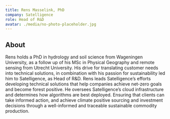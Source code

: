 ```yaml
---
title: Rens Masselink, PhD
company: Satelligence
role: Head of R&D
avatar: ./media/no-photo-placeholder.jpg
---
```

## About

Rens holds a PhD in hydrology and soil science from Wageningen University, as a follow up of his MSc in Physical Geography and remote sensing from Utrecht University. His drive for translating customer needs into technical solutions, in combination with his passion for sustainability led him to Satelligence, as Head of R&D. Rens leads Satelligence’s efforts developing technical solutions that help companies achieve net-zero goals and become forest positive. He oversees Satelligence’s cloud infrastructure and determines how algorithms are best deployed. Ensuring that clients can take informed action, and achieve climate positive sourcing and investment decisions through a well-informed and traceable sustainable commodity production.